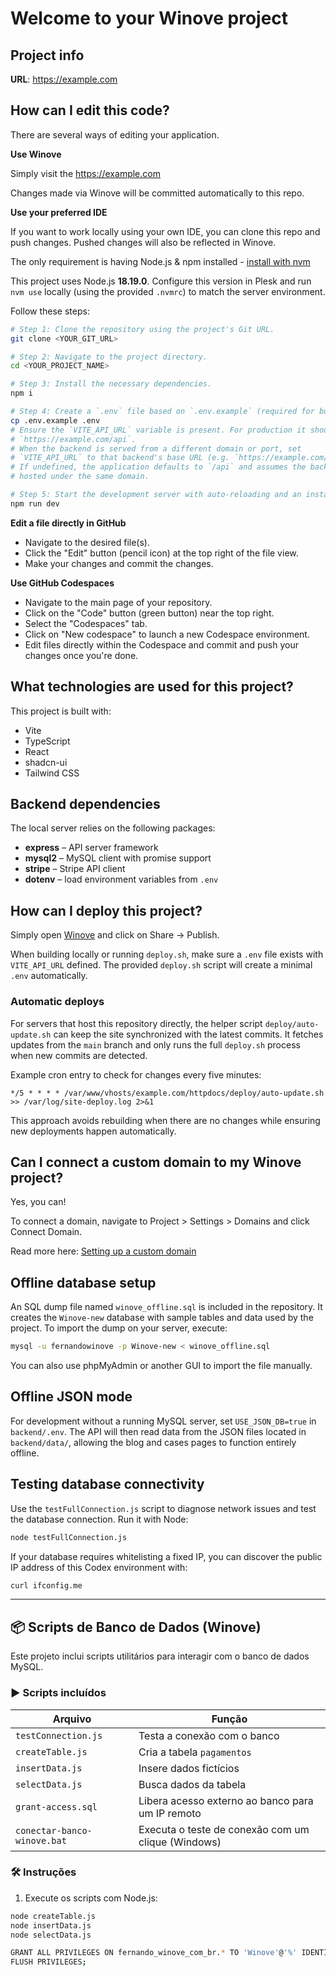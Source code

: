 # Welcome to your Winove project

## Project info

**URL**: https://example.com
## How can I edit this code?

There are several ways of editing your application.

**Use Winove**

Simply visit the https://example.com

Changes made via Winove will be committed automatically to this repo.

**Use your preferred IDE**

If you want to work locally using your own IDE, you can clone this repo and push changes. Pushed changes will also be reflected in Winove.

The only requirement is having Node.js & npm installed - [install with nvm](https://github.com/nvm-sh/nvm#installing-and-updating)

This project uses Node.js **18.19.0**. Configure this version in Plesk and run `nvm use` locally (using the provided `.nvmrc`) to match the server environment.

Follow these steps:

```sh
# Step 1: Clone the repository using the project's Git URL.
git clone <YOUR_GIT_URL>

# Step 2: Navigate to the project directory.
cd <YOUR_PROJECT_NAME>

# Step 3: Install the necessary dependencies.
npm i

# Step 4: Create a `.env` file based on `.env.example` (required for builds).
cp .env.example .env
# Ensure the `VITE_API_URL` variable is present. For production it should be
# `https://example.com/api`.
# When the backend is served from a different domain or port, set
# `VITE_API_URL` to that backend's base URL (e.g. `https://example.com/api`).
# If undefined, the application defaults to `/api` and assumes the backend is
# hosted under the same domain.

# Step 5: Start the development server with auto-reloading and an instant preview.
npm run dev
```

**Edit a file directly in GitHub**

- Navigate to the desired file(s).
- Click the "Edit" button (pencil icon) at the top right of the file view.
- Make your changes and commit the changes.

**Use GitHub Codespaces**

- Navigate to the main page of your repository.
- Click on the "Code" button (green button) near the top right.
- Select the "Codespaces" tab.
- Click on "New codespace" to launch a new Codespace environment.
- Edit files directly within the Codespace and commit and push your changes once you're done.

## What technologies are used for this project?

This project is built with:

- Vite
- TypeScript
- React
- shadcn-ui
- Tailwind CSS

## Backend dependencies

The local server relies on the following packages:

- **express** – API server framework
- **mysql2** – MySQL client with promise support
- **stripe** – Stripe API client
- **dotenv** – load environment variables from `.env`

## How can I deploy this project?

Simply open [Winove](https://lovable.dev/projects/47e97737-0d5b-4617-a6fc-0cc3a9fb4b6b) and click on Share -> Publish.

When building locally or running `deploy.sh`, make sure a `.env` file exists
with `VITE_API_URL` defined. The provided `deploy.sh` script will create a
minimal `.env` automatically.

### Automatic deploys

For servers that host this repository directly, the helper script
`deploy/auto-update.sh` can keep the site synchronized with the latest
commits. It fetches updates from the `main` branch and only runs the full
`deploy.sh` process when new commits are detected.

Example cron entry to check for changes every five minutes:

```
*/5 * * * * /var/www/vhosts/example.com/httpdocs/deploy/auto-update.sh >> /var/log/site-deploy.log 2>&1
```

This approach avoids rebuilding when there are no changes while ensuring new
deployments happen automatically.

## Can I connect a custom domain to my Winove project?

Yes, you can!

To connect a domain, navigate to Project > Settings > Domains and click Connect Domain.

Read more here: [Setting up a custom domain](https://docs.lovable.dev/tips-tricks/custom-domain#step-by-step-guide)

## Offline database setup

An SQL dump file named `winove_offline.sql` is included in the repository. It creates the `Winove-new` database with sample tables and data used by the project. To import the dump on your server, execute:

```sh
mysql -u fernandowinove -p Winove-new < winove_offline.sql
```

You can also use phpMyAdmin or another GUI to import the file manually.

## Offline JSON mode

For development without a running MySQL server, set `USE_JSON_DB=true` in
`backend/.env`. The API will then read data from the JSON files located in
`backend/data/`, allowing the blog and cases pages to function entirely
offline.

## Testing database connectivity

Use the `testFullConnection.js` script to diagnose network issues and test the
database connection. Run it with Node:

```sh
node testFullConnection.js
```

If your database requires whitelisting a fixed IP, you can discover the public
IP address of this Codex environment with:

```sh
curl ifconfig.me
```

---

## 📦 Scripts de Banco de Dados (Winove)

Este projeto inclui scripts utilitários para interagir com o banco de dados MySQL.

### ▶️ Scripts incluídos

| Arquivo                      | Função                                               |
|-----------------------------|-------------------------------------------------------|
| `testConnection.js`         | Testa a conexão com o banco                          |
| `createTable.js`            | Cria a tabela `pagamentos`                           |
| `insertData.js`             | Insere dados fictícios                               |
| `selectData.js`             | Busca dados da tabela                                |
| `grant-access.sql`          | Libera acesso externo ao banco para um IP remoto     |
| `conectar-banco-winove.bat` | Executa o teste de conexão com um clique (Windows)   |

### 🛠️ Instruções

1. Execute os scripts com Node.js:

```bash
node createTable.js
node insertData.js
node selectData.js

GRANT ALL PRIVILEGES ON fernando_winove_com_br.* TO 'Winove'@'%' IDENTIFIED BY '9*19avmU0';
FLUSH PRIVILEGES;
